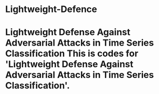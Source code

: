 # Lightweight-Defence
# Lightweight Defense Against Adversarial Attacks in Time Series Classification This is codes for 'Lightweight Defense Against Adversarial Attacks in Time Series Classification'.
